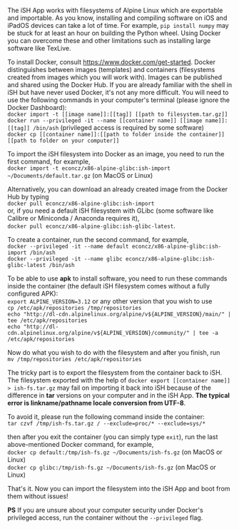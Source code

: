 The iSH App works with filesystems of Alpine Linux which are exportable and importable. As you know, installing and compiling software on iOS and iPadOS devices can take a lot of time. For example, `pip install numpy` may be stuck for at least an hour on building the Python wheel. Using Docker you can overcome these and other limitations such as installing large software like TexLive.

To install Docker, consult https://www.docker.com/get-started. Docker distinguishes between images (templates) and containers (filesystems created from images which you will work with). Images can be published and shared using the Docker Hub.
If you are already familiar with the shell in iSH but have never used Docker, it's not any more difficult.
You will need to use the following commands in your computer's terminal (please ignore the Docker Dashboard):  
`docker import -t [[image name]]:[[tag]] [[path to filesystem.tar.gz]]`  
`docker run --privileged -it --name [[container name]] [[image name]]:[[tag]] /bin/ash` (privileged access is required by some software)  
`docker cp [[container name]]:[[path to folder inside the container]] [[path to folder on your computer]]`


To import the iSH filesystem into Docker as an image, you need to run the first command, for example,  
`docker import -t econcz/x86-alpine-glibc:ish-import ~/Documents/default.tar.gz` (on MacOS or Linux)

Alternatively, you can download an already created image from the Docker Hub by typing  
`docker pull econcz/x86-alpine-glibc:ish-import`  
or, if you need a default iSH filesystem with GLibc (some software like Calibre or Miniconda / Anaconda requires it),  
`docker pull econcz/x86-alpine-glibc:ish-glibc-latest`.


To create a container, run the second command, for example,  
`docker --privileged -it --name default econcz/x86-alpine-glibc:ish-import /bin/ash`  
`docker --privileged -it --name glibc econcz/x86-alpine-glibc:ish-glibc-latest /bin/ash`

To be able to use **apk** to install software, you need to run these commands inside the container (the default iSH filesystem comes without a fully configured APK):  
`export ALPINE_VERSION=3.12`  or any other version that you wish to use  
`cp /etc/apk/repositories /tmp/repositories`  
`echo "http://dl-cdn.alpinelinux.org/alpine/v${ALPINE_VERSION}/main/" | tee /etc/apk/repositories`  
`echo "http://dl-cdn.alpinelinux.org/alpine/v${ALPINE_VERSION}/community/" | tee -a /etc/apk/repositories`

Now do what you wish to do with the filesystem and after you finish, run  
`mv /tmp/repositories /etc/apk/repositories `

The tricky part is to export the filesystem from the container back to iSH.  
The filesystem exported with the help of `docker export [[container name]] > ish-fs.tar.gz` may fail on importing it back into iSH because of the difference in **tar** versions on your computer and in the iSH App. **The typical error is linkname/pathname locale conversion from UTF-8**.

To avoid it, please run the following command inside the container:  
`tar czvf /tmp/ish-fs.tar.gz / --exclude=proc/* --exclude=sys/*`

then after you exit the container (you can simply type `exit`), run the last above-mentioned Docker command, for example,  
`docker cp default:/tmp/ish-fs.gz ~/Documents/ish-fs.gz` (on MacOS or Linux)  
`docker cp glibc:/tmp/ish-fs.gz ~/Documents/ish-fs.gz` (on MacOS or Linux)


That's it. Now you can import the filesystem into the iSH App and boot from them without issues!


**PS** If you are unsure about your computer security under Docker's privileged access, run the container without the `--privileged` flag.